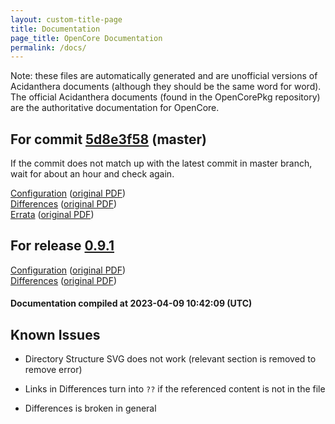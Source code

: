 ```yaml
---
layout: custom-title-page
title: Documentation
page_title: OpenCore Documentation
permalink: /docs/
---
```

Note: these files are automatically generated and are unofficial versions of Acidanthera documents (although they should be the same word for word). The official Acidanthera documents (found in the OpenCorePkg repository) are the authoritative documentation for OpenCore.

## For commit [5d8e3f58](https://github.com/acidanthera/OpenCorePkg/tree/5d8e3f5836e4243bbb7ec5cdc6c467e5c3eeecae) (master)

If the commit does not match up with the latest commit in master branch, wait for about an hour and check again.

[Configuration](latest/Configuration.html) ([original PDF](https://github.com/acidanthera/OpenCorePkg/blob/5d8e3f5836e4243bbb7ec5cdc6c467e5c3eeecae/Docs/Configuration.pdf))
<br>
[Differences](latest/Differences.html) ([original PDF](https://github.com/acidanthera/OpenCorePkg/blob/5d8e3f5836e4243bbb7ec5cdc6c467e5c3eeecae/Docs/Differences/Differences.pdf))
<br>
[Errata](latest/Errata.html) ([original PDF](https://github.com/acidanthera/OpenCorePkg/blob/5d8e3f5836e4243bbb7ec5cdc6c467e5c3eeecae/Docs/Errata/Errata.pdf))

## For release [0.9.1](https://github.com/acidanthera/OpenCorePkg/tree/0.9.1)

[Configuration](release/Configuration.html) ([original PDF](https://github.com/acidanthera/OpenCorePkg/blob/0.9.1/Docs/Configuration.pdf))
<br>
[Differences](release/Differences.html) ([original PDF](https://github.com/acidanthera/OpenCorePkg/blob/0.9.1/Docs/Differences/Differences.pdf))

#### Documentation compiled at 2023-04-09 10:42:09 (UTC)

## Known Issues

* Directory Structure SVG does not work (relevant section is removed to remove error)

* Links in Differences turn into `??` if the referenced content is not in the file

* Differences is broken in general
